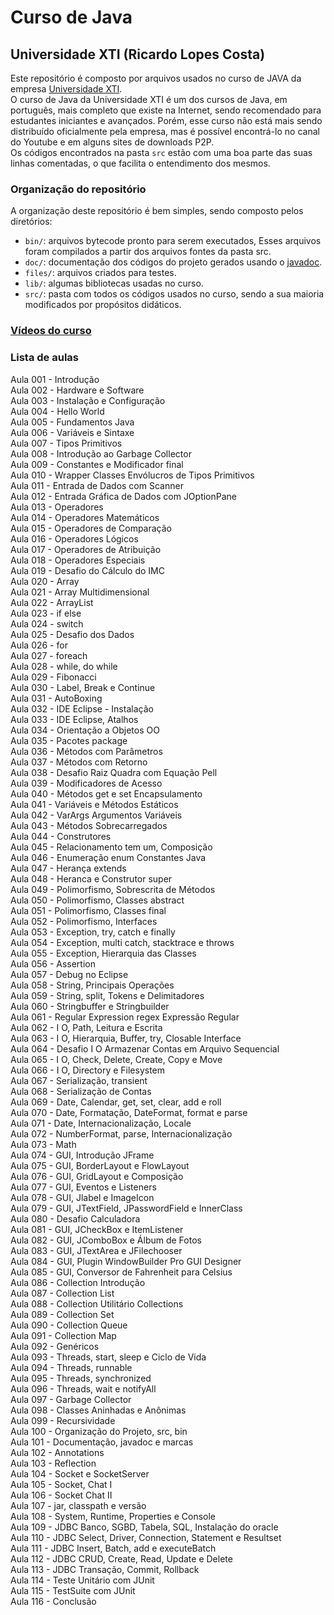 # Curso de Java
## Universidade XTI (Ricardo Lopes Costa)

Este repositório é composto por arquivos usados no curso de JAVA da empresa [Universidade XTI](http://www.xti.com.br/).  
O curso de Java da Universidade XTI é um dos cursos de Java, em português, mais completo que existe na Internet, sendo recomendado para estudantes iniciantes e avançados. Porém, esse curso não está mais sendo distribuído oficialmente pela empresa, mas é possível encontrá-lo no canal do Youtube [](https://www.youtube.com/playlist?list=PLxQNfKs8YwvGhXHbHtxtoB-tRRv6r3Rlr) e em alguns sites de downloads P2P.  
Os códigos encontrados na pasta `src` estão com uma boa parte das suas linhas comentadas, o que facilita o entendimento dos mesmos.  

### Organização do repositório

A organização deste repositório é bem simples, sendo composto pelos diretórios:  

- `bin/`: arquivos bytecode pronto para serem executados, Esses arquivos foram compilados a partir dos arquivos fontes da pasta src.  
- `doc/`: documentação dos códigos do projeto gerados usando o [javadoc](http://www.oracle.com/technetwork/articles/java/index-137868.html).  
- `files/`: arquivos criados para testes.  
- `lib/`: algumas bibliotecas usadas no curso.  
- `src/`: pasta com todos os códigos usados no curso, sendo a sua maioria modificados por propósitos didáticos.  

### [Vídeos do curso](https://www.youtube.com/watch?v=NZDzuve7kho&list=PLxQNfKs8YwvGhXHbHtxtoB-tRRv6r3Rlr)

### Lista de aulas  

Aula 001 - Introdução  
Aula 002 - Hardware e Software  
Aula 003 - Instalação e Configuração  
Aula 004 - Hello World  
Aula 005 - Fundamentos Java  
Aula 006 - Variáveis e Sintaxe  
Aula 007 - Tipos Primitivos  
Aula 008 - Introdução ao Garbage Collector  
Aula 009 - Constantes e Modificador final  
Aula 010 - Wrapper Classes Envólucros de Tipos Primitivos  
Aula 011 - Entrada de Dados com Scanner  
Aula 012 - Entrada Gráfica de Dados com JOptionPane  
Aula 013 - Operadores  
Aula 014 - Operadores Matemáticos  
Aula 015 - Operadores de Comparação  
Aula 016 - Operadores Lógicos  
Aula 017 - Operadores de Atribuição  
Aula 018 - Operadores Especiais  
Aula 019 - Desafio do Cálculo do IMC  
Aula 020 - Array  
Aula 021 - Array Multidimensional  
Aula 022 - ArrayList  
Aula 023 - if else  
Aula 024 - switch  
Aula 025 - Desafio dos Dados  
Aula 026 - for  
Aula 027 - foreach  
Aula 028 - while, do while  
Aula 029 - Fibonacci  
Aula 030 - Label, Break e Continue  
Aula 031 - AutoBoxing  
Aula 032 - IDE Eclipse - Instalação  
Aula 033 - IDE Eclipse, Atalhos  
Aula 034 - Orientação a Objetos OO  
Aula 035 - Pacotes package  
Aula 036 - Métodos com Parâmetros  
Aula 037 - Métodos com Retorno  
Aula 038 - Desafio Raiz Quadra com Equação Pell  
Aula 039 - Modificadores de Acesso  
Aula 040 - Métodos get e set Encapsulamento  
Aula 041 - Variáveis e Métodos Estáticos  
Aula 042 - VarArgs Argumentos Variáveis  
Aula 043 - Métodos Sobrecarregados  
Aula 044 - Construtores  
Aula 045 - Relacionamento tem um, Composição  
Aula 046 - Enumeração enum Constantes Java  
Aula 047 - Herança extends  
Aula 048 - Heranca e Construtor super  
Aula 049 - Polimorfismo, Sobrescrita de Métodos  
Aula 050 - Polimorfismo, Classes abstract  
Aula 051 - Polimorfismo, Classes final  
Aula 052 - Polimorfismo, Interfaces  
Aula 053 - Exception, try, catch e finally  
Aula 054 - Exception, multi catch, stacktrace e throws  
Aula 055 - Exception, Hierarquia das Classes  
Aula 056 - Assertion  
Aula 057 - Debug no Eclipse  
Aula 058 - String, Principais Operações  
Aula 059 - String, split, Tokens e Delimitadores  
Aula 060 - Stringbuffer e Stringbuilder  
Aula 061 - Regular Expression regex Expressão Regular  
Aula 062 - I O, Path, Leitura e Escrita  
Aula 063 - I O, Hierarquia, Buffer, try, Closable Interface  
Aula 064 - Desafio I O Armazenar Contas em Arquivo Sequencial  
Aula 065 - I O, Check, Delete, Create, Copy e Move  
Aula 066 - I O, Directory e Filesystem  
Aula 067 - Serialização, transient  
Aula 068 - Serialização de Contas  
Aula 069 - Date, Calendar, get, set, clear, add e roll  
Aula 070 - Date, Formatação, DateFormat, format e parse  
Aula 071 - Date, Internacionalização, Locale  
Aula 072 - NumberFormat, parse, Internacionalização  
Aula 073 - Math  
Aula 074 - GUI, Introdução JFrame  
Aula 075 - GUI, BorderLayout e FlowLayout  
Aula 076 - GUI, GridLayout e Composição  
Aula 077 - GUI, Eventos e Listeners  
Aula 078 - GUI, Jlabel e ImageIcon  
Aula 079 - GUI, JTextField, JPasswordField e InnerClass  
Aula 080 - Desafio Calculadora  
Aula 081 - GUI, JCheckBox e ItemListener  
Aula 082 - GUI, JComboBox e Álbum de Fotos  
Aula 083 - GUI, JTextArea e JFilechooser  
Aula 084 - GUI, Plugin WindowBuilder Pro GUI Designer  
Aula 085 - GUI, Conversor de Fahrenheit para Celsius  
Aula 086 - Collection Introdução  
Aula 087 - Collection List  
Aula 088 - Collection Utilitário Collections  
Aula 089 - Collection Set  
Aula 090 - Collection Queue  
Aula 091 - Collection Map  
Aula 092 - Genéricos  
Aula 093 - Threads, start, sleep e Ciclo de Vida  
Aula 094 - Threads, runnable  
Aula 095 - Threads, synchronized  
Aula 096 - Threads, wait e notifyAll  
Aula 097 - Garbage Collector  
Aula 098 - Classes Aninhadas e Anônimas  
Aula 099 - Recursividade  
Aula 100 - Organização do Projeto, src, bin  
Aula 101 - Documentação, javadoc e marcas  
Aula 102 - Annotations  
Aula 103 - Reflection  
Aula 104 - Socket e SocketServer  
Aula 105 - Socket, Chat I  
Aula 106 - Socket Chat II  
Aula 107 - jar, classpath e versão  
Aula 108 - System, Runtime, Properties e Console  
Aula 109 - JDBC Banco, SGBD, Tabela, SQL, Instalação do oracle  
Aula 110 - JDBC Select, Driver, Connection, Statement e Resultset  
Aula 111 - JDBC Insert, Batch, add e executeBatch  
Aula 112 - JDBC CRUD, Create, Read, Update e Delete  
Aula 113 - JDBC Transação, Commit, Rollback  
Aula 114 - Teste Unitário com JUnit  
Aula 115 - TestSuite com JUnit  
Aula 116 - Conclusão  